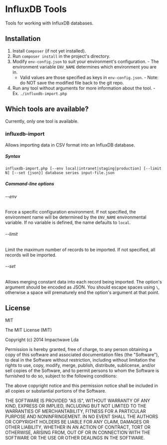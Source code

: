 # InfluxDB Tools

Tools for working with InfluxDB databases.

## Installation

  1. Install `Composer` (if not yet installed).
  0. Run `composer install` in the project's directory.
  0. Modify `env-config.json` to suit your environment's configuration.
    - The environment variable `ENV_NAME` determines which environment you are in.
        - Valid values are those specified as keys in `env-config.json`.
    - Note: do NOT save the modified file back to the git repo.
  0. Run any tool without arguments for more information about the tool.
    - Ex. `./influxdb-import.php`

## Which tools are available?

Currently, only one tool is available.

### influxdb-import

Allows importing data in CSV format into an InfluxDB database.

##### Syntax

    influxdb-import.php [--env local|intranet|staging|production] [--limit N] [--set {json}] database series input-file.json

##### Command-line options

###### --env

Force a specific configuration environment.
If not specified, the environment name will be determined by the `ENV_NAME` environmental variable.
If no variable is defined, the name defaults to `local`.

###### --limit

Limit the maximum number of records to be imported.
If not specified, all records will be imported.

###### --set

Allows merging constant data into each record being imported.
The option's argument should be encoded as JSON.
You should escape spaces using `\`, otherwise a space will prematurely end the option's argument at that point.

## License

MIT

The MIT License (MIT)

Copyright (c) 2014 Impactwave Lda

Permission is hereby granted, free of charge, to any person obtaining a copy of
this software and associated documentation files (the "Software"), to deal in
the Software without restriction, including without limitation the rights to
use, copy, modify, merge, publish, distribute, sublicense, and/or sell copies of
the Software, and to permit persons to whom the Software is furnished to do so,
subject to the following conditions:

The above copyright notice and this permission notice shall be included in all
copies or substantial portions of the Software.

THE SOFTWARE IS PROVIDED "AS IS", WITHOUT WARRANTY OF ANY KIND, EXPRESS OR
IMPLIED, INCLUDING BUT NOT LIMITED TO THE WARRANTIES OF MERCHANTABILITY, FITNESS
FOR A PARTICULAR PURPOSE AND NONINFRINGEMENT. IN NO EVENT SHALL THE AUTHORS OR
COPYRIGHT HOLDERS BE LIABLE FOR ANY CLAIM, DAMAGES OR OTHER LIABILITY, WHETHER
IN AN ACTION OF CONTRACT, TORT OR OTHERWISE, ARISING FROM, OUT OF OR IN
CONNECTION WITH THE SOFTWARE OR THE USE OR OTHER DEALINGS IN THE SOFTWARE.

